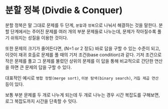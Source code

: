 # 분할 정복 (Divdie & Conquer)

분할 정복은 말 그대로 문제를 두 단계, `분할`과 `정복`으로 나눠서 해결하는 것을 말한다. 분할 단계에서는 주어진 문제를 여러 개의 부분 문제들로 나누는데, 문제가 작아질수록 풀기 쉬워지는 성질을 이용한 것이다.

또한 문제의 크기가 줄어든다면, (N=1 or 2 정도) 바로 답을 구할 수 있는 수준이 되고, 이것이 재귀 호출로 문제를 풀 때의 기저 조건(base condition)과 같다. 기저 조건으로 작은 문제를 풀고 그 문제를 불렀던 상위의 문제를 이 답을 통해 비교적으로 간단한 연산을 하면 큰 문제의 답을 구할 수 있다.

대표적인 예시로 `병합 정렬(merge sort)`, `이분 탐색(binary search)`, `거듭 제곱 연산` 등이 있다. 

보통 부분 문제를 두 개로 나누게 되는데 두 개로 나누는 경우 시간 복잡도를 구해보면, 로그 복잡도까지 시간을 단축할 수 잇다.